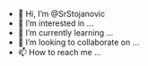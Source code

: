 - 👋 Hi, I’m @SrStojanovic
- 👀 I’m interested in ...
- 🌱 I’m currently learning ...
- 💞️ I’m looking to collaborate on ...
- 📫 How to reach me ...

<!---
SrStojanovic/SrStojanovic is a ✨ special ✨ repository because its `README.md` (this file) appears on your GitHub profile.
You can click the Preview link to take a look at your changes.
--->
